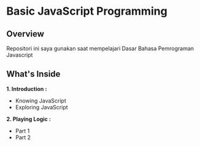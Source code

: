 # Basic JavaScript Programming

## Overview
Repositori ini saya gunakan saat mempelajari Dasar Bahasa Pemrograman Javascript

## What's Inside
**1. Introduction :**
   - Knowing JavaScript
   - Exploring JavaScript
   
**2. Playing Logic :**
   - Part 1
   - Part 2
